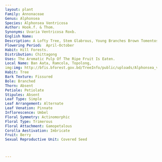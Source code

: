 ```yaml
---
layout: plant
Family: Annonaceae
Genus: Alphonsea
Species: Alphonsea Ventricosa
Author: Hook.f. & Thom.
Synonyms: Uvaria Ventricosa Roxb.
English Name: 
Description: A Lofty Tree, Stem Glabrous, Young Branches Brown Tomentose. Leaves With Petiole 1.0-1.5 Cm Long, Puberulous, Lamina 15-25 Ã— 3.5-10.0 Cm, Narrow, Oblong, Base Rounded, Long Acuminate, Glabrous, Pubescent On The Midrib, Shining Above, Pale And Conspicuously Veined Beneath. Flowers Numerous, In Fascicled Short Racemes, Greenish-white, Odorous, Racemes Tomentose. Pedicels 1.0-2.5 Cm Long, With An Ovate Median And Basal Bracteole. Sepals Small, Broadly Ovate, Connate Below. Petals C 1 Cm Long, Ovate-oblong, Brown-tomentose Outside. Carpels About 10, Villous, Style Oblong. Ripe Carpels 2.5-3.5 Cm In Diameter, Ovoid Or Sub-globose, Tomentose, Long-stalked.
Flowering Period:  April-October
Habit: Hill Forests.
Distribution: Chittagong
Uses: The Aromatic Pulp Of The Ripe Fruit Is Eaten.
Local Name: Ban Aata, Ramcola, Topolong, 
img:img: http://bfis.bforest.gov.bd/TreeInfo/public/uploads/Alphonsea_ventricosa.jpg
Habit: Tree
Bark Texture: Fissured
Bole: Branched
Thorn: Absent
Petiole: Petiolate
Stipules: Absent
Leaf Type: Simple
Leaf Arrangement: Alternate
Leaf Venation: Pinnate
Inflorescence: Umbel
Floral Symmetry: Actinomorphic
Floral Type: Trimerous
Floral Attachment: Gamopetalous
Corolla Aestivation: Imbricate
Fruit: Berry
Sexual Reproductive Unit: Covered Seed



---
```


